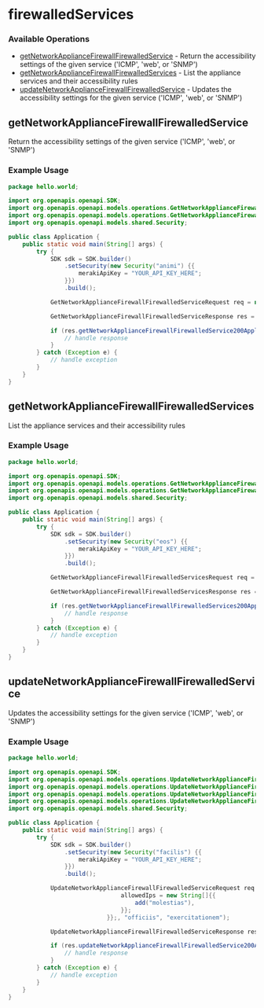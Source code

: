 # firewalledServices

### Available Operations

* [getNetworkApplianceFirewallFirewalledService](#getnetworkappliancefirewallfirewalledservice) - Return the accessibility settings of the given service ('ICMP', 'web', or 'SNMP')
* [getNetworkApplianceFirewallFirewalledServices](#getnetworkappliancefirewallfirewalledservices) - List the appliance services and their accessibility rules
* [updateNetworkApplianceFirewallFirewalledService](#updatenetworkappliancefirewallfirewalledservice) - Updates the accessibility settings for the given service ('ICMP', 'web', or 'SNMP')

## getNetworkApplianceFirewallFirewalledService

Return the accessibility settings of the given service ('ICMP', 'web', or 'SNMP')

### Example Usage

```java
package hello.world;

import org.openapis.openapi.SDK;
import org.openapis.openapi.models.operations.GetNetworkApplianceFirewallFirewalledServiceRequest;
import org.openapis.openapi.models.operations.GetNetworkApplianceFirewallFirewalledServiceResponse;
import org.openapis.openapi.models.shared.Security;

public class Application {
    public static void main(String[] args) {
        try {
            SDK sdk = SDK.builder()
                .setSecurity(new Security("animi") {{
                    merakiApiKey = "YOUR_API_KEY_HERE";
                }})
                .build();

            GetNetworkApplianceFirewallFirewalledServiceRequest req = new GetNetworkApplianceFirewallFirewalledServiceRequest("ex", "optio");            

            GetNetworkApplianceFirewallFirewalledServiceResponse res = sdk.firewalledServices.getNetworkApplianceFirewallFirewalledService(req);

            if (res.getNetworkApplianceFirewallFirewalledService200ApplicationJSONObject != null) {
                // handle response
            }
        } catch (Exception e) {
            // handle exception
        }
    }
}
```

## getNetworkApplianceFirewallFirewalledServices

List the appliance services and their accessibility rules

### Example Usage

```java
package hello.world;

import org.openapis.openapi.SDK;
import org.openapis.openapi.models.operations.GetNetworkApplianceFirewallFirewalledServicesRequest;
import org.openapis.openapi.models.operations.GetNetworkApplianceFirewallFirewalledServicesResponse;
import org.openapis.openapi.models.shared.Security;

public class Application {
    public static void main(String[] args) {
        try {
            SDK sdk = SDK.builder()
                .setSecurity(new Security("eos") {{
                    merakiApiKey = "YOUR_API_KEY_HERE";
                }})
                .build();

            GetNetworkApplianceFirewallFirewalledServicesRequest req = new GetNetworkApplianceFirewallFirewalledServicesRequest("cupiditate");            

            GetNetworkApplianceFirewallFirewalledServicesResponse res = sdk.firewalledServices.getNetworkApplianceFirewallFirewalledServices(req);

            if (res.getNetworkApplianceFirewallFirewalledServices200ApplicationJSONObjects != null) {
                // handle response
            }
        } catch (Exception e) {
            // handle exception
        }
    }
}
```

## updateNetworkApplianceFirewallFirewalledService

Updates the accessibility settings for the given service ('ICMP', 'web', or 'SNMP')

### Example Usage

```java
package hello.world;

import org.openapis.openapi.SDK;
import org.openapis.openapi.models.operations.UpdateNetworkApplianceFirewallFirewalledServiceRequest;
import org.openapis.openapi.models.operations.UpdateNetworkApplianceFirewallFirewalledServiceRequestBody;
import org.openapis.openapi.models.operations.UpdateNetworkApplianceFirewallFirewalledServiceRequestBodyAccessEnum;
import org.openapis.openapi.models.operations.UpdateNetworkApplianceFirewallFirewalledServiceResponse;
import org.openapis.openapi.models.shared.Security;

public class Application {
    public static void main(String[] args) {
        try {
            SDK sdk = SDK.builder()
                .setSecurity(new Security("facilis") {{
                    merakiApiKey = "YOUR_API_KEY_HERE";
                }})
                .build();

            UpdateNetworkApplianceFirewallFirewalledServiceRequest req = new UpdateNetworkApplianceFirewallFirewalledServiceRequest(                new UpdateNetworkApplianceFirewallFirewalledServiceRequestBody(UpdateNetworkApplianceFirewallFirewalledServiceRequestBodyAccessEnum.RESTRICTED) {{
                                allowedIps = new String[]{{
                                    add("molestias"),
                                }};
                            }};, "officiis", "exercitationem");            

            UpdateNetworkApplianceFirewallFirewalledServiceResponse res = sdk.firewalledServices.updateNetworkApplianceFirewallFirewalledService(req);

            if (res.updateNetworkApplianceFirewallFirewalledService200ApplicationJSONObject != null) {
                // handle response
            }
        } catch (Exception e) {
            // handle exception
        }
    }
}
```
